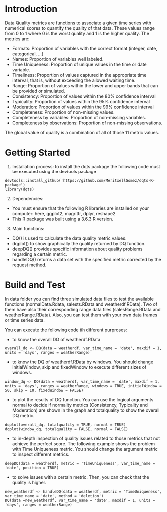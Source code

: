 # Introduction 

Data Quality metrics are functions to associate a given time series with numerical scores to quantify the quality of that data. These values range from 0 to 1 where 0 is the worst quality and 1 is the higher quality. The metrics are: 

- Formats: Proportion of variables with the correct format (integer, date, categorical, ...)
- Names: Proportion of variables well labeled.
- Time Uniqueness: Proportion of unique values in the time or date variable.
- Timeliness: Proportion of values captured in the appropriate time interval, that is, without exceeding the allowed waiting time. 
- Range: Proportion of values within the lower and upper bands that can be provided or simulated. 
- Consistency: Proportion of values within the 80% confidence interval
- Typicality: Proportion of values within the 95% confidence interval
- Moderation: Proportion of values within the 99% confidence interval
- Completeness: Proportion of non-missing values.
- Completeness by variables: Proportion of non-missing variables.
- Completeness by observations: Proportion of non-missing observations.

The global value of quality is a combination of all of those 11 metric values. 

# Getting Started

1.	Installation process: to install the dqts package the following code must be executed using the devtools package

```{r}
devtools::install_github('https://github.com/MeritxellGomez/dqts-R-package')
library(dqts)
```

2.	Dependencies: 
- You must ensure that the following R libraries are installed on your computer: here, ggplot2, magrittr, dplyr, reshape2
- This R package was built using a 3.6.3 R version.

3. Main functions:

- DQ() is used to calculate the data quality metric values.
- dqplot() to show graphically the quality returned by DQ function.
- deepDQ() provides specific information about quality problems regarding a certain metric.
- handleDQ() returns a data set with the specified metric corrected by the request method. 

# Build and Test

In data folder you can find three simulated data files to test the available functions (normalData.Rdata, salests.RData and weatherdf.RData). Two of them have also their corresponding range data files (salesRange.RData and weatherRange.RData). Also, you can test them with your own data frames or time series data. 

You can execute the following code tih different purproses:  

- to know the overall DQ of weatherdf.RData
```{r warning=FALSE}
overall_dq <- DQ(data = weatherdf, var_time_name = 'date', maxdif = 1, units = 'days', ranges = weatherRange)
```

- to know the DQ of weatherdf.RData by windows. You should change initialWindow, skip and fixedWindow to execute different sizes of windows. 
```{r warning=FALSE}
window_dq <- DQ(data = weatherdf, var_time_name = 'date', maxdif = 1, units = 'days', ranges = weatherRange, windows = TRUE, initialWindow = 50, skip = 10, fixedWindow = FALSE)
```

- to plot the results of DQ function. You can use the logical arguments normal to decide if normality metrics (Consistency, Typicality and Moderation) are shown in the graph and totalquality to show the overall DQ metric.
```{r warning=FALSE}
dqplot(overall_dq, totalquality = TRUE, normal = TRUE)
dqplot(window_dq, totalquality = FALSE, normal = FALSE)
```

- to in-depth inspection of quality issues related to those metrics that not achieve the perfect score. The following example shows the problem with Time Uniqueness metric. You should change the argument metric to inspect different metrics. 
```{r}
deepDQ(data = weatherdf, metric = 'TimeUniqueness', var_time_name = 'date', position = TRUE)
```

- to solve issues with a certain metric. Then, you can check that the quality is higher. 
```{r warning=FALSE}
new_weatherdf <- handleDQ(data = weatherdf, metric = 'TimeUniqueness', var_time_name = 'date', method = 'deletion')
DQ(data =new_weatherdf, var_time_name = 'date', maxdif = 1, units = 'days', ranges = weatherRange)
```

